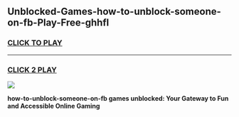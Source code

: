 
## Unblocked-Games-how-to-unblock-someone-on-fb-Play-Free-ghhfl
<h3>
<a href="https://premium76.site?title=how-to-unblock-someone-on-fb&ref=20M">CLICK TO PLAY</a></h3>
<hr>

<h3>
<a href="https://premium76.site?title=how-to-unblock-someone-on-fb&ref=20M">CLICK 2 PLAY</a>
  
</h3>

<a href="https://premium76.site?title=how-to-unblock-someone-on-fb&ref=19M"><img src="https://clearcache.store/games.png"></a>


**how-to-unblock-someone-on-fb games unblocked: Your Gateway to Fun and Accessible Online Gaming**
